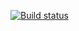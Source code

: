 [![Build status](https://ci.appveyor.com/api/projects/status/7d1skony0jhocn8c?svg=true)](https://ci.appveyor.com/project/polivovn/selenide)